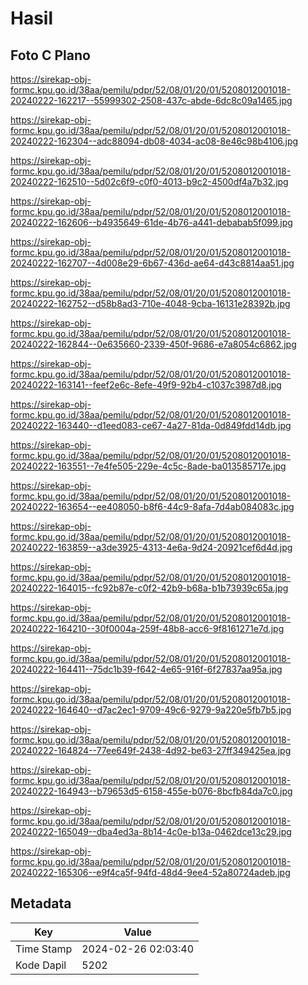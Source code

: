 # Hasil

## Foto C Plano

https://sirekap-obj-formc.kpu.go.id/38aa/pemilu/pdpr/52/08/01/20/01/5208012001018-20240222-162217--55999302-2508-437c-abde-6dc8c09a1465.jpg

https://sirekap-obj-formc.kpu.go.id/38aa/pemilu/pdpr/52/08/01/20/01/5208012001018-20240222-162304--adc88094-db08-4034-ac08-8e46c98b4106.jpg

https://sirekap-obj-formc.kpu.go.id/38aa/pemilu/pdpr/52/08/01/20/01/5208012001018-20240222-162510--5d02c6f9-c0f0-4013-b9c2-4500df4a7b32.jpg

https://sirekap-obj-formc.kpu.go.id/38aa/pemilu/pdpr/52/08/01/20/01/5208012001018-20240222-162606--b4935649-61de-4b76-a441-debabab5f099.jpg

https://sirekap-obj-formc.kpu.go.id/38aa/pemilu/pdpr/52/08/01/20/01/5208012001018-20240222-162707--4d008e29-6b67-436d-ae64-d43c8814aa51.jpg

https://sirekap-obj-formc.kpu.go.id/38aa/pemilu/pdpr/52/08/01/20/01/5208012001018-20240222-162752--d58b8ad3-710e-4048-9cba-16131e28392b.jpg

https://sirekap-obj-formc.kpu.go.id/38aa/pemilu/pdpr/52/08/01/20/01/5208012001018-20240222-162844--0e635660-2339-450f-9686-e7a8054c6862.jpg

https://sirekap-obj-formc.kpu.go.id/38aa/pemilu/pdpr/52/08/01/20/01/5208012001018-20240222-163141--feef2e6c-8efe-49f9-92b4-c1037c3987d8.jpg

https://sirekap-obj-formc.kpu.go.id/38aa/pemilu/pdpr/52/08/01/20/01/5208012001018-20240222-163440--d1eed083-ce67-4a27-81da-0d849fdd14db.jpg

https://sirekap-obj-formc.kpu.go.id/38aa/pemilu/pdpr/52/08/01/20/01/5208012001018-20240222-163551--7e4fe505-229e-4c5c-8ade-ba013585717e.jpg

https://sirekap-obj-formc.kpu.go.id/38aa/pemilu/pdpr/52/08/01/20/01/5208012001018-20240222-163654--ee408050-b8f6-44c9-8afa-7d4ab084083c.jpg

https://sirekap-obj-formc.kpu.go.id/38aa/pemilu/pdpr/52/08/01/20/01/5208012001018-20240222-163859--a3de3925-4313-4e6a-9d24-20921cef6d4d.jpg

https://sirekap-obj-formc.kpu.go.id/38aa/pemilu/pdpr/52/08/01/20/01/5208012001018-20240222-164015--fc92b87e-c0f2-42b9-b68a-b1b73939c65a.jpg

https://sirekap-obj-formc.kpu.go.id/38aa/pemilu/pdpr/52/08/01/20/01/5208012001018-20240222-164210--30f0004a-259f-48b8-acc6-9f8161271e7d.jpg

https://sirekap-obj-formc.kpu.go.id/38aa/pemilu/pdpr/52/08/01/20/01/5208012001018-20240222-164411--75dc1b39-f642-4e65-916f-6f27837aa95a.jpg

https://sirekap-obj-formc.kpu.go.id/38aa/pemilu/pdpr/52/08/01/20/01/5208012001018-20240222-164640--d7ac2ec1-9709-49c6-9279-9a220e5fb7b5.jpg

https://sirekap-obj-formc.kpu.go.id/38aa/pemilu/pdpr/52/08/01/20/01/5208012001018-20240222-164824--77ee649f-2438-4d92-be63-27ff349425ea.jpg

https://sirekap-obj-formc.kpu.go.id/38aa/pemilu/pdpr/52/08/01/20/01/5208012001018-20240222-164943--b79653d5-6158-455e-b076-8bcfb84da7c0.jpg

https://sirekap-obj-formc.kpu.go.id/38aa/pemilu/pdpr/52/08/01/20/01/5208012001018-20240222-165049--dba4ed3a-8b14-4c0e-b13a-0462dce13c29.jpg

https://sirekap-obj-formc.kpu.go.id/38aa/pemilu/pdpr/52/08/01/20/01/5208012001018-20240222-165306--e9f4ca5f-94fd-48d4-9ee4-52a80724adeb.jpg


## Metadata

| Key        | Value               |
| ---------- | ------------------- |
| Time Stamp | 2024-02-26 02:03:40 |
| Kode Dapil | 5202                |



